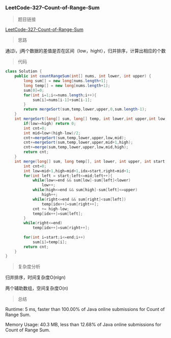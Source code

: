 ### LeetCode-327-Count-of-Range-Sum

> 题目链接

[LeetCode-327-Count-of-Range-Sum](https://leetcode.com/problems/count-of-range-sum/)

> 思路

通过i，j两个数据的差值是否在区间（low，hight），归并排序，计算出相应的个数

> 代码

```java
class Solution {
    public int countRangeSum(int[] nums, int lower, int upper) {
        long sum[] = new long[nums.length+1];
        long temp[] = new long[nums.length+1];
        sum[0]=0;
        for(int i=1;i<=nums.length;i++){
            sum[i]=nums[i-1]+sum[i-1];
        }
        return mergeSort(sum,temp,lower,upper,0,sum.length-1);
    }
    int mergeSort(long[] sum, long[] temp, int lower,int upper,int low,int high){
        if(low>=high) return 0;
        int cnt=0;
        int mid=low+(high-low)/2;
        cnt+=mergeSort(sum,temp,lower,upper,low,mid);
        cnt+=mergeSort(sum,temp,lower,upper,mid+1,high);
        cnt+=merge(sum,temp,lower,upper,low,mid,high);
        return cnt;
    }
    int merge(long[] sum, long temp[], int lower, int upper, int start,int mid, int end){
        int cnt=0;
        int low=mid+1,high=mid+1,idx=start,right=mid+1;
        for(int left = start;left<=mid;left++){
            while(low<=end && sum[low]-sum[left]<lower)
                low++;
            while(high<=end && sum[high]-sum[left]<=upper)
                high++;
            while(right<=end && sum[right]<sum[left])
                temp[idx++]=sum[right++];
            cnt += high-low;
            temp[idx++]=sum[left];
        }
        while(right<=end)
            temp[idx++]=sum[right++];
        
        for(int i=start;i<=end;i++)
            sum[i]=temp[i];
        return cnt;
    }
}
```

> 复杂度分析

归并排序，时间复杂度O(nlgn)

两个辅助数组，空间复杂度O(n)

> 总结

Runtime: 5 ms, faster than 100.00% of Java online submissions for Count of Range Sum.

Memory Usage: 40.3 MB, less than 12.68% of Java online submissions for Count of Range Sum.
